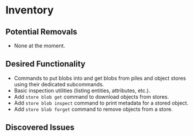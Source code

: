 # Inventory

## Potential Removals
- None at the moment.
## Desired Functionality
- Commands to put blobs into and get blobs from piles and object stores using
  their dedicated subcommands.
- Basic inspection utilities (listing entities, attributes, etc.).
- Add `store blob get` command to download objects from stores.
- Add `store blob inspect` command to print metadata for a stored object.
- Add `store blob forget` command to remove objects from a store.

## Discovered Issues
